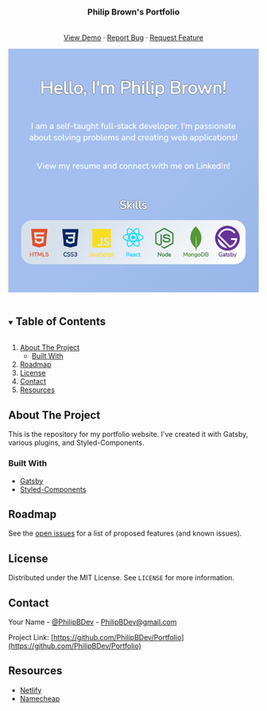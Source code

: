   <h3 align="center">Philip Brown's Portfolio</h3>

  <p align="center">
    <br />
    <a href="https://www.philipb.dev">View Demo</a>
    ·
    <a href="https://github.com/PhilipBDev/Portfolio/issues">Report Bug</a>
    ·
    <a href="https://github.com/PhilipBDev/Portfolio/issues">Request Feature</a>
    </p>

<p align="center">
  <a href="https://www.philipb.dev">
    <img src="./preview.png">
  </a>
</p>

<!-- TABLE OF CONTENTS -->
<details open="open">
  <summary><h2 style="display: inline-block">Table of Contents</h2></summary>
  <ol>
    <li>
      <a href="#about-the-project">About The Project</a>
      <ul>
        <li><a href="#built-with">Built With</a></li>
      </ul>
    </li>
    <li><a href="#roadmap">Roadmap</a></li>
    <li><a href="#license">License</a></li>
    <li><a href="#contact">Contact</a></li>
    <li><a href="#resources">Resources</a></li>
  </ol>
</details>

<!-- ABOUT THE PROJECT -->

## About The Project

This is the repository for my portfolio website. I've created it with Gatsby, various plugins, and Styled-Components.

### Built With

- [Gatsby](https://www.gatsbyjs.com/)
- [Styled-Components](https://styled-components.com/)

<!-- ROADMAP -->

## Roadmap

See the [open issues](https://github.com/PhilipBDev/Portfolio/issues) for a list of proposed features (and known issues).

<!-- LICENSE -->

## License

Distributed under the MIT License. See `LICENSE` for more information.

<!-- CONTACT -->

## Contact

Your Name - [@PhilipBDev](https://twitter.com/PhilipBDev) - PhilipBDev@gmail.com

Project Link: [https://github.com/PhilipBDev/Portfolio](https://github.com/PhilipBDev/Portfolio)

<!-- RESOURCES -->

## Resources

- [Netlify](https://www.netlify.com/)
- [Namecheap](https://www.namecheap.com/)
